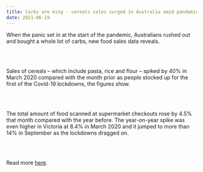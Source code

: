 ```yaml
---
title: Carbs are king - cereals sales surged in Australia amid pandemic panic buying, new data shows
date: 2021-06-19
---
```


<p>When the panic set in at the start of the pandemic, Australians rushed out and bought a whole lot of carbs, new food sales data reveals.</p><br><br>

<p>Sales of cereals – which include pasta, rice and flour – spiked by 40% in March 2020 compared with the month prior as people stocked up for the first of the Covid-19 lockdowns, the figures show.</p><br><br>

<p>The total amount of food scanned at supermarket checkouts rose by 4.5% that month compared with the year before. The year-on-year spike was even higher in Victoria at 8.4% in March 2020 and it jumped to more than 14% in September as the lockdowns dragged on.</p><br><br>

<p>Read more <a href="https://www.theguardian.com/news/datablog/2021/jun/20/carbs-are-king-cereals-sales-surged-amid-pandemic-panic-buying-new-data-shows">here</a>.</p>